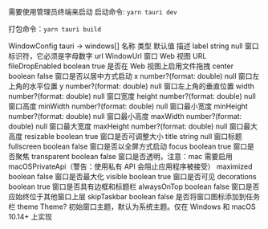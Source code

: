 需要使用管理员终端来启动
启动命令: `yarn tauri dev`


打包命令：`yarn tauri build`


WindowConfig
tauri -> windows[]
名称	类型	默认值	描述
label	string	null	窗口标识符，它必须是字母数字
url	WindowUrl		窗口 Web 视图 URL
fileDropEnabled	boolean	true	是否在 Web 视图上启用文件拖拽
center	boolean	false	窗口是否以居中方式启动
x	number?(format: double)	null	窗口左上角的水平位置
y	number?(format: double)	null	窗口左上角的垂直位置
width	number?(format: double)	null	窗口宽度
height	number?(format: double)	null	窗口高度
minWidth	number?(format: double)	null	窗口最小宽度
minHeight	number?(format: double)	null	窗口最小高度
maxWidth	number?(format: double)	null	窗口最大宽度
maxHeight	number?(format: double)	null	窗口最大高度
resizable	boolean	true	窗口是否可调整大小
title	string	null	窗口标题
fullscreen	boolean	false	窗口是否以全屏方式启动
focus	boolean	true	窗口是否聚焦
transparent	boolean	false	窗口是否透明，注意：mac 需要启用 macOSPrivateApi（警告：使用私有 API 会阻止应用程序被接受）
maximized	boolean	false	窗口是否最大化
visible	boolean	true	窗口是否可见
decorations	boolean	true	窗口是否具有边框和标题栏
alwaysOnTop	boolean	false	窗口是否应始终位于其他窗口上层
skipTaskbar	boolean	false	是否将窗口图标添加到任务栏
theme	Theme?		初始窗口主题，默认为系统主题。仅在 Windows 和 macOS 10.14+ 上实现
